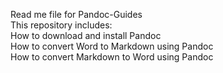 Read me file for Pandoc-Guides <br> 
This repository includes: <br> 
How to download and install Pandoc <br>
How to convert Word to Markdown using Pandoc <br>
How to convert Markdown to Word using Pandoc
